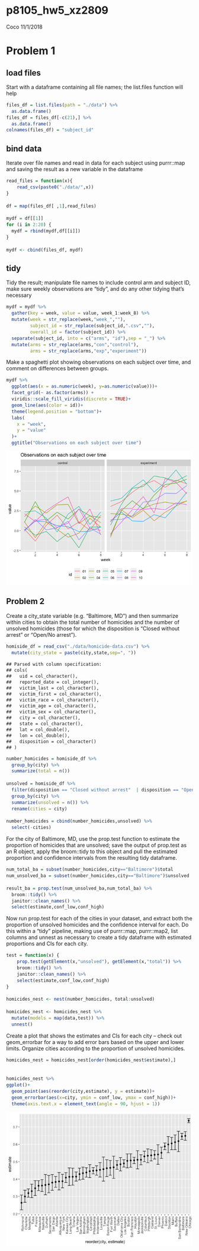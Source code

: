 p8105\_hw5\_xz2809
================
Coco
11/1/2018

Problem 1
=========

load files
----------

Start with a dataframe containing all file names; the list.files function will help

``` r
files_df = list.files(path = "./data") %>% 
  as.data.frame() 
files_df = files_df[-c(21),] %>% 
  as.data.frame()
colnames(files_df) = "subject_id"
```

bind data
---------

Iterate over file names and read in data for each subject using purrr::map and saving the result as a new variable in the dataframe

``` r
read_files = function(x){
    read_csv(paste0("./data/",x))
}

df = map(files_df[ ,1],read_files)

mydf = df[[1]]
for (i in 2:20) {
  mydf = rbind(mydf,df[[i]])
}

mydf <- cbind(files_df, mydf) 
```

tidy
----

Tidy the result; manipulate file names to include control arm and subject ID, make sure weekly observations are “tidy”, and do any other tidying that’s necessary

``` r
mydf = mydf %>% 
  gather(key = week, value = value, week_1:week_8) %>% 
  mutate(week = str_replace(week,"week_",""),
         subject_id = str_replace(subject_id,".csv",""),
         overall_id = factor(subject_id)) %>% 
  separate(subject_id, into = c("arms", "id"),sep = "_") %>% 
  mutate(arms = str_replace(arms,"con","control"),
         arms = str_replace(arms,"exp","experiment"))
```

Make a spaghetti plot showing observations on each subject over time, and comment on differences between groups.

``` r
mydf %>% 
  ggplot(aes(x = as.numeric(week), y=as.numeric(value)))+
  facet_grid(~ as.factor(arms)) + 
  viridis::scale_fill_viridis(discrete = TRUE)+
  geom_line(aes(color = id))+
  theme(legend.position = "bottom")+
  labs(
    x = "week",
    y = "value"
  )+
  ggtitle("Observations on each subject over time")
```

![](p8105_hw5_xz2809_files/figure-markdown_github/unnamed-chunk-4-1.png)

Problem 2
---------

Create a city\_state variable (e.g. “Baltimore, MD”) and then summarize within cities to obtain the total number of homicides and the number of unsolved homicides (those for which the disposition is “Closed without arrest” or “Open/No arrest”).

``` r
homiside_df = read_csv("./data/homicide-data.csv") %>% 
  mutate(city_state = paste(city,state,sep=", ")) 
```

    ## Parsed with column specification:
    ## cols(
    ##   uid = col_character(),
    ##   reported_date = col_integer(),
    ##   victim_last = col_character(),
    ##   victim_first = col_character(),
    ##   victim_race = col_character(),
    ##   victim_age = col_character(),
    ##   victim_sex = col_character(),
    ##   city = col_character(),
    ##   state = col_character(),
    ##   lat = col_double(),
    ##   lon = col_double(),
    ##   disposition = col_character()
    ## )

``` r
number_homicides = homiside_df %>%
  group_by(city) %>% 
  summarize(total = n()) 

unsolved = homiside_df %>% 
  filter(disposition == "Closed without arrest"  | disposition == "Open/No arrest") %>% 
  group_by(city) %>% 
  summarize(unsolved = n()) %>% 
  rename(cities = city)

number_homicides = cbind(number_homicides,unsolved) %>% 
  select(-cities)
```

For the city of Baltimore, MD, use the prop.test function to estimate the proportion of homicides that are unsolved; save the output of prop.test as an R object, apply the broom::tidy to this object and pull the estimated proportion and confidence intervals from the resulting tidy dataframe.

``` r
num_total_ba = subset(number_homicides,city=="Baltimore")$total
num_unsolved_ba = subset(number_homicides,city=="Baltimore")$unsolved

result_ba = prop.test(num_unsolved_ba,num_total_ba) %>% 
  broom::tidy() %>% 
  janitor::clean_names() %>% 
  select(estimate,conf_low,conf_high) 
```

Now run prop.test for each of the cities in your dataset, and extract both the proportion of unsolved homicides and the confidence interval for each. Do this within a “tidy” pipeline, making use of purrr::map, purrr::map2, list columns and unnest as necessary to create a tidy dataframe with estimated proportions and CIs for each city.

``` r
test = function(x) {
    prop.test(getElement(x,"unsolved"), getElement(x,"total")) %>% 
    broom::tidy() %>% 
    janitor::clean_names() %>% 
    select(estimate,conf_low,conf_high)
}

homicides_nest <- nest(number_homicides, total:unsolved)

homicides_nest <- homicides_nest %>% 
  mutate(models = map(data,test)) %>% 
  unnest()
```

Create a plot that shows the estimates and CIs for each city – check out geom\_errorbar for a way to add error bars based on the upper and lower limits. Organize cities according to the proportion of unsolved homicides.

``` r
homicides_nest = homicides_nest[order(homicides_nest$estimate),]


homicides_nest %>% 
ggplot()+
  geom_point(aes(reorder(city,estimate), y = estimate))+
  geom_errorbar(aes(x=city, ymin = conf_low, ymax = conf_high))+
  theme(axis.text.x = element_text(angle = 90, hjust = 1))
```

![](p8105_hw5_xz2809_files/figure-markdown_github/unnamed-chunk-8-1.png)
